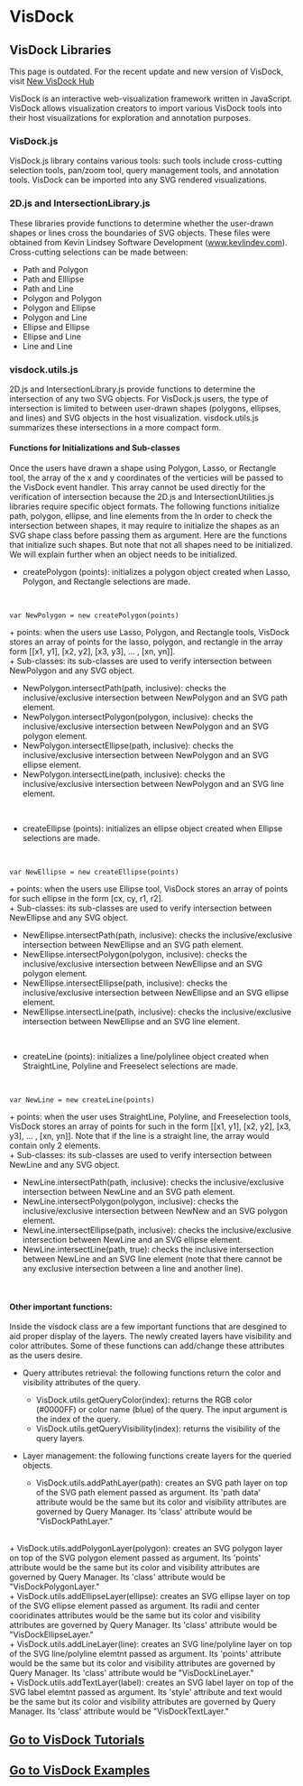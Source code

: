VisDock
=======

VisDock Libraries
----------------------------------------------------------------------------------------------------
This page is outdated. For the recent update and new version of VisDock, visit <a href="https://github.com/VisDockHub/NewVisDock">New VisDock Hub</a>

VisDock is an interactive web-visualization framework written in JavaScript. VisDock allows visualization
creators to import various VisDock tools into their host visuailzations for exploration and annotation
purposes.

### VisDock.js
VisDock.js library contains various tools: such tools include cross-cutting selection tools,
pan/zoom tool, query management tools, and annotation tools. VisDock can be imported into any SVG
rendered visualizations.

### 2D.js and IntersectionLibrary.js
These libraries provide functions to determine whether the user-drawn shapes or lines cross the
boundaries of SVG objects. These files were obtained from Kevin Lindsey Software Development
(www.kevlindev.com). Cross-cutting selections can be made between:
- Path and Polygon
- Path and Elllipse
- Path and Line
- Polygon and Polygon
- Polygon and Ellipse
- Polygon and Line
- Ellipse and Ellipse
- Ellipse and Line
- Line and Line

### visdock.utils.js
2D.js and IntersectionLibrary.js provide functions to determine the intersection of any two SVG objects. For
VisDock.js users, the type of intersection is limited to between user-drawn shapes (polygons, ellipses, and
lines) and SVG objects in the host visualization. visdock.utils.js summarizes these intersections in a
more compact form.

#### Functions for Initializations and Sub-classes
Once the users have drawn a shape using Polygon, Lasso, or Rectangle tool, the array of 
the x and y coordinates of the verticies will be passed to the VisDock event handler. This array cannot 
be used directly for the verification of intersection because the 2D.js and IntersectionUtilities.js libraries require
specific object formats. The following functions initialize path, polygon, ellipse, and line elements 
from the 
In order to check the intersection between shapes, it may require to initialize the shapes as
an SVG shape class before passing them as argument. Here are the functions that initialize such shapes.
But note that not all shapes need to be initialized. We will explain further when an object needs to be
initialized.
  - createPolygon (points): initializes a polygon object created when Lasso, Polygon, and Rectangle selections
are made.
<br>
<pre><code>var NewPolygon = new createPolygon(points)
</code></pre>
    + points: when the users use Lasso, Polygon, and Rectangle tools, VisDock stores an array of points
for the lasso, polygon, and rectangle in the array form [[x1, y1], [x2, y2], [x3, y3], ... , [xn, yn]].<br>
    + Sub-classes: its sub-classes are used to verify intersection between NewPolygon and any SVG object.
<ul>
     <li> NewPolygon.intersectPath(path, inclusive): checks the inclusive/exclusive intersection between
NewPolygon and an SVG path element.
     <li> NewPolygon.intersectPolygon(polygon, inclusive): checks the inclusive/exclusive intersection
between NewPolygon and an SVG polygon element.
     <li> NewPolygon.intersectEllipse(path, inclusive): checks the inclusive/exclusive intersection
between NewPolygon and an SVG ellipse element.
     <li> NewPolygon.intersectLine(path, inclusive): checks the inclusive/exclusive intersection
between NewPolygon and an SVG line element.
</ul>
<br>
  
  - createEllipse (points): initializes an ellipse object created when Ellipse selections are made.
<br>
<pre><code>var NewEllipse = new createEllipse(points)
</code></pre>
    + points: when the users use Ellipse tool, VisDock stores an array of points for such ellipse
in the form [cx, cy, r1, r2]. <br>
    + Sub-classes: its sub-classes are used to verify intersection between NewEllipse and any SVG object.
<ul>
     <li> NewEllipse.intersectPath(path, inclusive): checks the inclusive/exclusive intersection between
NewEllipse and an SVG path element.
     <li> NewEllipse.intersectPolygon(polygon, inclusive): checks the inclusive/exclusive intersection
between NewEllipse and an SVG polygon element.
     <li> NewEllipse.intersectEllipse(path, inclusive): checks the inclusive/exclusive intersection
between NewEllipse and an SVG ellipse element.
     <li> NewEllipse.intersectLine(path, inclusive): checks the inclusive/exclusive intersection
between NewEllipse and an SVG line element.
</ul>
<br>
    
  - createLine (points): initializes a line/polylinee object created when StraightLine, Polyline and Freeselect
selections are made.
<br>
<pre><code>var NewLine = new createLine(points)
</code></pre>
    + points: when the user uses StraightLine, Polyline, and Freeselection tools, VisDock stores an
array of points for such in the form [[x1, y1], [x2, y2], [x3, y3], ... , [xn, yn]]. Note that if the line
is a straight line, the array would contain only 2 elements.
<br>
    + Sub-classes: its sub-classes are used to verify intersection between NewLine and any SVG object.
<ul>
     <li> NewLine.intersectPath(path, inclusive): checks the inclusive/exclusive intersection between
NewLine and an SVG path element.
     <li> NewLine.intersectPolygon(polygon, inclusive): checks the inclusive/exclusive intersection
between NewNew and an SVG polygon element.
     <li> NewLine.intersectEllipse(path, inclusive): checks the inclusive/exclusive intersection
between NewLine and an SVG ellipse element.
     <li> NewLine.intersectLine(path, true): checks the inclusive intersection
between NewLine and an SVG line element (note that there cannot be any exclusive intersection between
a line and another line).
</ul>
<br> 
    
#### Other important functions:
Inside the visdock class are a few important functions that are desgined to aid proper display of the layers. 
The newly created layers have visibility and color attributes. Some of these functions can add/change these
attributes as the users desire.
  - Query attributes retrieval: the following functions return the color and visibility attributes of the
query.
    + VisDock.utils.getQueryColor(index): returns the RGB color (#0000FF) or color name (blue) of the query. The
input argument is the index of the query.<br>
    + VisDock.utils.getQueryVisibility(index): returns the visibility of the query layers.
    
  - Layer management: the following functions create layers for the queried objects.

    + VisDock.utils.addPathLayer(path): creates an SVG path layer on top of the SVG path element
passed as argument. Its 'path data' attribute would be the same but its color and visibility attributes are
governed by Query Manager. Its 'class' attribute would be "VisDockPathLayer."
<br>
    + VisDock.utils.addPolygonLayer(polygon): creates an SVG polygon layer on top of the SVG polygon element
passed as argument. Its 'points' attribute would be the same but its color and visibility attributes are
governed by Query Manager. Its 'class' attribute would be "VisDockPolygonLayer." 
<br>
    + VisDock.utils.addEllipseLayer(ellipse): creates an SVG ellipse layer on top of the SVG ellipse element
passed as argument. Its radii and center cooridinates attributes would be the same but its color and visibility
attributes are governed by Query Manager. Its 'class' attribute would be "VisDockEllipseLayer."
<br>
    + VisDock.utils.addLineLayer(line): creates an SVG line/polyline layer on top of the SVG line/polyline
elemtnt passed as argument. Its 'points' attribute would be the same but its color and visibility attributes
are governed by Query Manager. Its 'class' attribute would be "VisDockLineLayer."
<br>
    + VisDock.utils.addTextLayer(label): creates an SVG label layer on top of the SVG label
elemtnt passed as argument. Its 'style' attribute and text would be the same but its color and visibility
attributes are governed by Query Manager. Its 'class' attribute would be "VisDockTextLayer."

<a href="https://github.com/VisDockHub/NewVisDock/blob/master/Tutorial.md">Go to VisDock Tutorials</a>
------------------------------------------------------------------------------------------------------
<a href="https://github.com/VisDockHub/NewVisDock/blob/master/examples.md">Go to VisDock Examples</a>
------------------------------------------------------------------------------------------------------
